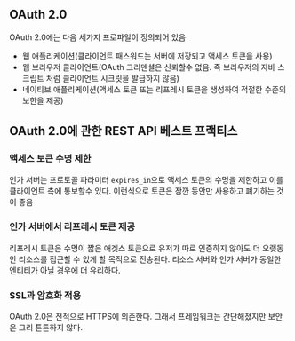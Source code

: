 ## OAuth 2.0
OAuth 2.0에는 다음 세가지 프로파일이 정의되어 있음
- 웹 애플리케이션(클라이언트 패스워드는 서버에 저장되고 액세스 토큰을 사용)
- 웹 브라우저 클라이언트(OAuth 크리덴셜은 신뢰할수 없음. 즉 브라우저의 자바 스크립트 처럼 클라이언트 시크릿을 발급하지 않음)
- 네이티브 애플리케이션(액세스 토큰 또는 리프레시 토큰을 생성하여 적절한 수준의 보한을 제공)

## OAuth 2.0에 관한 REST API 베스트 프랙티스

### 액세스 토큰 수명 제한
인가 서버는 프로토콜 파라미터 ```expires_in```으로 액세스 토큰의 수명을 제한하고 이를 클라이언트 측에
통보할수 있다. 이런식으로 토큰은 잠깐 동안만 사용하고 폐기하는 것이 좋음

### 인가 서버에서 리프레시 토큰 제공
리프레시 토큰은 수명이 짧은 애겟스 토큰으로 유저가 따로 인증하지 않아도 더 오랫동안 리소스를 접근할 수 있게
할 목적으로 전송된다. 리소스 서버와 인가 서버가 동일한 엔티티가 아닐 경우에 더 유리하다.

### SSL과 암호화 적용
OAuth 2.0은 전적으로 HTTPS에 의존한다. 그래서 프레임워크는 간단해졌지만 보안은 그리 튼튼하지 않다.
